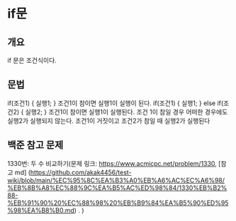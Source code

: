 # if문
## 개요
if 문은 조건식이다.
## 문법
if(조건1) {
    실행1;
}
조건1이 참이면 실행1이 실행이 된다.
if(조건1) {
    실행1;
} else if(조건2) {
    실행2;
}
조건1이 참이면 실행1이 실행된다. 조건 1이 참일 경우 어떠한 경우에도 실행2가 실행되지 않는다.
조건1이 거짓이고 조건2가 참일 때 실행2가 실행된다
## 백준 참고 문제
1330번: 두 수 비교하기(문제 링크: https://www.acmicpc.net/problem/1330, [참고 md] (https://github.com/akak4456/test-wiki/blob/main/%EC%95%8C%EA%B3%A0%EB%A6%AC%EC%A6%98/%EB%8B%A8%EC%88%9C%EA%B5%AC%ED%98%84/1330%EB%B2%88-%EB%91%90%20%EC%88%98%20%EB%B9%84%EA%B5%90%ED%95%98%EA%B8%B0.md) . )